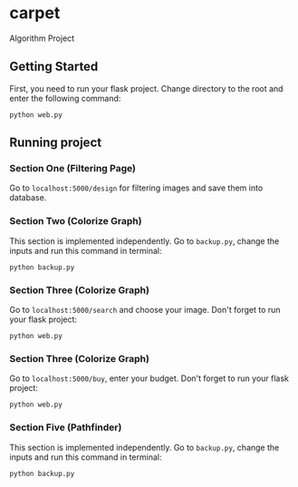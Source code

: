 # carpet
Algorithm Project

## Getting Started
First, you need to run your flask project.
Change directory to the root and enter the following command:
```
python web.py
```

## Running project

### Section One (Filtering Page)
Go to ```localhost:5000/design``` for filtering images and save them into database.

### Section Two (Colorize Graph)
This section is implemented independently.
Go to ```backup.py```, change the inputs and run this command in terminal:
```
python backup.py
```

### Section Three (Colorize Graph)
Go to ```localhost:5000/search``` and choose your image.
Don't forget to run your flask project:
```
python web.py
```

### Section Three (Colorize Graph)
Go to ```localhost:5000/buy```, enter your budget.
Don't forget to run your flask project:
```
python web.py
```

### Section Five (Pathfinder)
This section is implemented independently.
Go to ```backup.py```, change the inputs and run this command in terminal:
```
python backup.py
```
